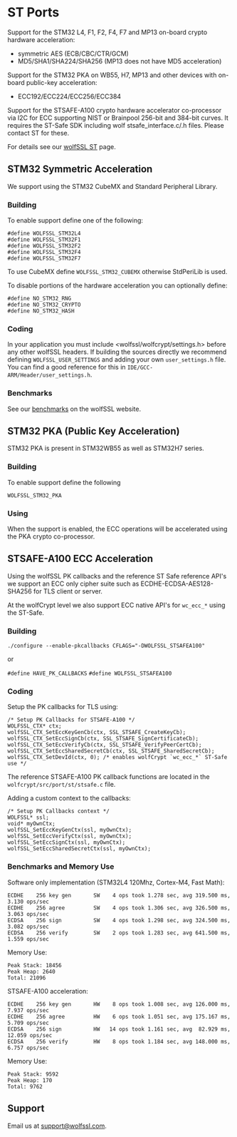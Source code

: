 # ST Ports

Support for the STM32 L4, F1, F2, F4, F7 and MP13 on-board crypto hardware
acceleration:
 - symmetric AES (ECB/CBC/CTR/GCM)
 - MD5/SHA1/SHA224/SHA256 (MP13 does not have MD5 acceleration)

Support for the STM32 PKA on WB55, H7, MP13 and other devices with on-board
public-key acceleration:
 - ECC192/ECC224/ECC256/ECC384

Support for the STSAFE-A100 crypto hardware accelerator co-processor via I2C for ECC supporting NIST or Brainpool 256-bit and 384-bit curves. It requires the ST-Safe SDK including wolf stsafe_interface.c/.h files. Please contact ST for these.


For details see our [wolfSSL ST](https://www.wolfssl.com/docs/stm32/) page.


## STM32 Symmetric Acceleration

We support using the STM32 CubeMX and Standard Peripheral Library.

### Building

To enable support define one of the following:

```
#define WOLFSSL_STM32L4
#define WOLFSSL_STM32F1
#define WOLFSSL_STM32F2
#define WOLFSSL_STM32F4
#define WOLFSSL_STM32F7
```

To use CubeMX define `WOLFSSL_STM32_CUBEMX` otherwise StdPeriLib is used.

To disable portions of the hardware acceleration you can optionally define:

```
#define NO_STM32_RNG
#define NO_STM32_CRYPTO
#define NO_STM32_HASH
```

### Coding

In your application you must include <wolfssl/wolfcrypt/settings.h> before any other wolfSSL headers. If building the sources directly we recommend defining `WOLFSSL_USER_SETTINGS` and adding your own `user_settings.h` file. You can find a good reference for this in `IDE/GCC-ARM/Header/user_settings.h`.


### Benchmarks

See our [benchmarks](https://www.wolfssl.com/docs/benchmarks/) on the wolfSSL website.


## STM32 PKA (Public Key Acceleration)

STM32 PKA is present in STM32WB55 as well as STM32H7 series.

### Building

To enable support define the following

`WOLFSSL_STM32_PKA`

### Using

When the support is enabled, the ECC operations will be accelerated using the PKA crypto co-processor.

## STSAFE-A100 ECC Acceleration

Using the wolfSSL PK callbacks and the reference ST Safe reference API's we support an ECC only cipher suite such as ECDHE-ECDSA-AES128-SHA256 for TLS client or server.

At the wolfCrypt level we also support ECC native API's for `wc_ecc_*` using the ST-Safe.

### Building

`./configure --enable-pkcallbacks CFLAGS="-DWOLFSSL_STSAFEA100"`

or

`#define HAVE_PK_CALLBACKS`
`#define WOLFSSL_STSAFEA100`


### Coding

Setup the PK callbacks for TLS using:

```
/* Setup PK Callbacks for STSAFE-A100 */
WOLFSSL_CTX* ctx;
wolfSSL_CTX_SetEccKeyGenCb(ctx, SSL_STSAFE_CreateKeyCb);
wolfSSL_CTX_SetEccSignCb(ctx, SSL_STSAFE_SignCertificateCb);
wolfSSL_CTX_SetEccVerifyCb(ctx, SSL_STSAFE_VerifyPeerCertCb);
wolfSSL_CTX_SetEccSharedSecretCb(ctx, SSL_STSAFE_SharedSecretCb);
wolfSSL_CTX_SetDevId(ctx, 0); /* enables wolfCrypt `wc_ecc_*` ST-Safe use */
```

The reference STSAFE-A100 PK callback functions are located in the `wolfcrypt/src/port/st/stsafe.c` file.

Adding a custom context to the callbacks:

```
/* Setup PK Callbacks context */
WOLFSSL* ssl;
void* myOwnCtx;
wolfSSL_SetEccKeyGenCtx(ssl, myOwnCtx);
wolfSSL_SetEccVerifyCtx(ssl, myOwnCtx);
wolfSSL_SetEccSignCtx(ssl, myOwnCtx);
wolfSSL_SetEccSharedSecretCtx(ssl, myOwnCtx);
```

### Benchmarks and Memory Use

Software only implementation (STM32L4 120Mhz, Cortex-M4, Fast Math):

```
ECDHE    256 key gen       SW    4 ops took 1.278 sec, avg 319.500 ms,  3.130 ops/sec
ECDHE    256 agree         SW    4 ops took 1.306 sec, avg 326.500 ms,  3.063 ops/sec
ECDSA    256 sign          SW    4 ops took 1.298 sec, avg 324.500 ms,  3.082 ops/sec
ECDSA    256 verify        SW    2 ops took 1.283 sec, avg 641.500 ms,  1.559 ops/sec
```

Memory Use:

```
Peak Stack: 18456
Peak Heap: 2640
Total: 21096
```


STSAFE-A100 acceleration:

```
ECDHE    256 key gen       HW    8 ops took 1.008 sec, avg 126.000 ms,  7.937 ops/sec
ECDHE    256 agree         HW    6 ops took 1.051 sec, avg 175.167 ms,  5.709 ops/sec
ECDSA    256 sign          HW   14 ops took 1.161 sec, avg  82.929 ms, 12.059 ops/sec
ECDSA    256 verify        HW    8 ops took 1.184 sec, avg 148.000 ms,  6.757 ops/sec
```

Memory Use:

```
Peak Stack: 9592
Peak Heap: 170
Total: 9762
```


## Support

Email us at [support@wolfssl.com](mailto:support@wolfssl.com).
